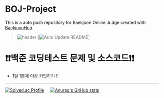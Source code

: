 # BOJ-Project
This is a auto push repository for Baekjoon Online Judge created with [BaekjoonHub](https://github.com/BaekjoonHub/BaekjoonHub).
> ![header](https://capsule-render.vercel.app/api?type=waving&color=auto&height=220&section=header&text=BOJ&fontSize=60&animation=fadeIn&fontAlignY=38&desc=I'm%20Hyuk%20Jin!&descAlignY=58&descAlign=60)
[![Auto Update README](https://github.com/tony9402/baekjoon/actions/workflows/auto_update.yml/badge.svg)]<br>

# ❗️❗️백준 코딩테스트 문제 및 소스코드❗️❗️

- 1일 1문제 이상 커밋하기 !!

---------------------------------------------------------------------------------------------------------------------------------------

[![Solved.ac Profile](http://mazassumnida.wtf/api/v2/generate_badge?boj=motehy)](https://solved.ac/motehy/) &nbsp;&nbsp;&nbsp;
[![Anurag's GitHub stats](https://github-readme-stats.vercel.app/api?username=motehy)](https://github.com/motehy/github-readme-stats)<br><br>
